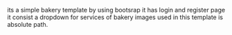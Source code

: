 its a simple bakery template by using bootsrap 
it has login and register page
it consist a dropdown for services of bakery
images used in this template is absolute path.

